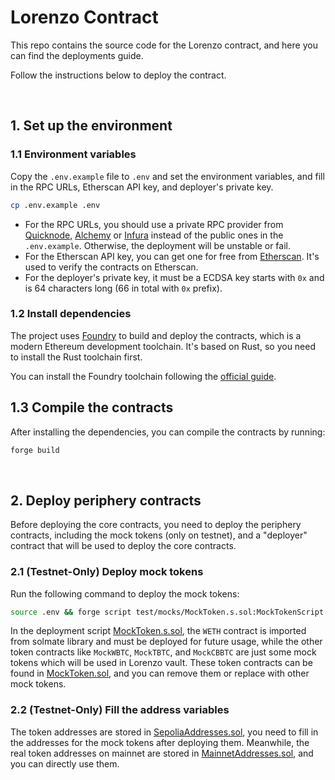 # Lorenzo Contract

This repo contains the source code for the Lorenzo contract, and here you can find the deployments guide.

Follow the instructions below to deploy the contract.

<br>

## 1. Set up the environment

### 1.1 Environment variables

Copy the `.env.example` file to `.env` and set the environment variables, and fill in the RPC URLs, Etherscan API key, and deployer's private key.

```bash
cp .env.example .env
```

- For the RPC URLs, you should use a private RPC provider from [Quicknode](https://www.quicknode.com/), [Alchemy](https://www.alchemy.com/) or [Infura](https://www.infura.io/en) instead of the public ones in the `.env.example`. Otherwise, the deployment will be unstable or fail.
- For the Etherscan API key, you can get one for free from [Etherscan](https://etherscan.io/apis). It's used to verify the contracts on Etherscan.
- For the deployer's private key, it must be a ECDSA key starts with `0x` and is 64 characters long (66 in total with `0x` prefix).

### 1.2 Install dependencies

The project uses [Foundry](https://book.getfoundry.sh/) to build and deploy the contracts, which is a modern Ethereum development toolchain. It's based on Rust, so you need to install the Rust toolchain first. 

You can install the Foundry toolchain following the [official guide](https://book.getfoundry.sh/getting-started/installation).

## 1.3 Compile the contracts

After installing the dependencies, you can compile the contracts by running:

```bash
forge build
```

<br>

## 2. Deploy periphery contracts

Before deploying the core contracts, you need to deploy the periphery contracts, including the mock tokens (only on testnet), and a "deployer" contract that will be used to deploy the core contracts.

### 2.1 (**Testnet-Only**) Deploy mock tokens

Run the following command to deploy the mock tokens:

```bash
source .env && forge script test/mocks/MockToken.s.sol:MockTokenScript --evm-version london --slow --with-gas-price 3000000000 --broadcast --etherscan-api-key $ETHERSCAN_KEY --verify
```

In the deployment script [MockToken.s.sol](./test/mocks/MockToken.s.sol), the `WETH` contract is imported from solmate library and must be deployed for future usage, while the other token contracts like `MockWBTC`, `MockTBTC`, and `MockCBBTC` are just some mock tokens which will be used in Lorenzo vault. These token contracts can be found in [MockToken.sol](./src/mock/MockToken.sol), and you can remove them or replace with other mock tokens.

### 2.2 (**Testnet-Only**) Fill the address variables

The token addresses are stored in [SepoliaAddresses.sol](./src/constants/SepoliaAddresses.sol), you need to fill in the addresses for the mock tokens after deploying them. Meanwhile, the real token addresses on mainnet are stored in [MainnetAddresses.sol](./src/constants/MainnetAddresses.sol), and you can directly use them.


